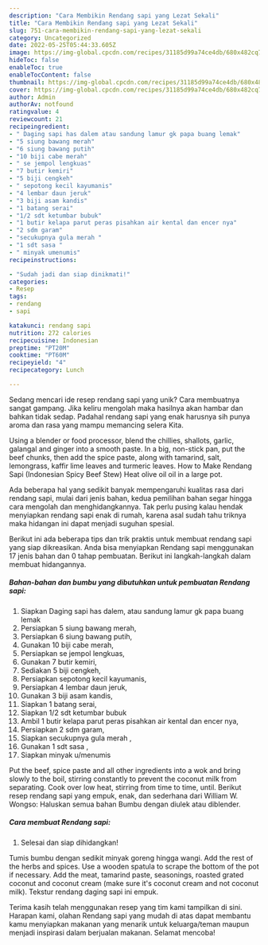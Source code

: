 ```yaml
---
description: "Cara Membikin Rendang sapi yang Lezat Sekali"
title: "Cara Membikin Rendang sapi yang Lezat Sekali"
slug: 751-cara-membikin-rendang-sapi-yang-lezat-sekali
category: Uncategorized
date: 2022-05-25T05:44:33.605Z
image: https://img-global.cpcdn.com/recipes/31185d99a74ce4db/680x482cq70/rendang-sapi-foto-resep-utama.jpg
hideToc: false
enableToc: true
enableTocContent: false
thumbnail: https://img-global.cpcdn.com/recipes/31185d99a74ce4db/680x482cq70/rendang-sapi-foto-resep-utama.jpg
cover: https://img-global.cpcdn.com/recipes/31185d99a74ce4db/680x482cq70/rendang-sapi-foto-resep-utama.jpg
author: Admin
authorAv: notfound
ratingvalue: 4
reviewcount: 21
recipeingredient:
- " Daging sapi has dalem atau sandung lamur gk papa buang lemak"
- "5 siung bawang merah"
- "6 siung bawang putih"
- "10 biji cabe merah"
- " se jempol lengkuas"
- "7 butir kemiri"
- "5 biji cengkeh"
- " sepotong kecil kayumanis"
- "4 lembar daun jeruk"
- "3 biji asam kandis"
- "1 batang serai"
- "1/2 sdt ketumbar bubuk"
- "1 butir kelapa parut peras pisahkan air kental dan encer nya"
- "2 sdm garam"
- "secukupnya gula merah "
- "1 sdt sasa "
- " minyak umenumis"
recipeinstructions:

- "Sudah jadi dan siap dinikmati!"
categories:
- Resep
tags:
- rendang
- sapi

katakunci: rendang sapi 
nutrition: 272 calories
recipecuisine: Indonesian
preptime: "PT20M"
cooktime: "PT60M"
recipeyield: "4"
recipecategory: Lunch

---
```





Sedang mencari ide resep rendang sapi yang unik? Cara membuatnya sangat gampang. Jika keliru mengolah maka hasilnya akan hambar dan bahkan tidak sedap. Padahal rendang sapi yang enak harusnya sih punya aroma dan rasa yang mampu memancing selera Kita.





Using a blender or food processor, blend the chillies, shallots, garlic, galangal and ginger into a smooth paste. In a big, non-stick pan, put the beef chunks, then add the spice paste, along with tamarind, salt, lemongrass, kaffir lime leaves and turmeric leaves. How to Make Rendang Sapi (Indonesian Spicy Beef Stew) Heat olive oil oil in a large pot.

Ada beberapa hal yang sedikit banyak mempengaruhi kualitas rasa dari rendang sapi, mulai dari jenis bahan, kedua pemilihan bahan segar hingga cara mengolah dan menghidangkannya. Tak perlu pusing kalau hendak menyiapkan rendang sapi enak di rumah, karena asal sudah tahu triknya maka hidangan ini dapat menjadi suguhan spesial.






Berikut ini ada beberapa tips dan trik praktis untuk membuat rendang sapi yang siap dikreasikan. Anda bisa menyiapkan Rendang sapi menggunakan 17 jenis bahan dan 0 tahap pembuatan. Berikut ini langkah-langkah dalam membuat hidangannya.

<!--inarticleads1-->

##### Bahan-bahan dan bumbu yang dibutuhkan untuk pembuatan Rendang sapi:

1. Siapkan  Daging sapi has dalem, atau sandung lamur gk papa buang lemak
1. Persiapkan 5 siung bawang merah,
1. Persiapkan 6 siung bawang putih,
1. Gunakan 10 biji cabe merah,
1. Persiapkan  se jempol lengkuas,
1. Gunakan 7 butir kemiri,
1. Sediakan 5 biji cengkeh,
1. Persiapkan  sepotong kecil kayumanis,
1. Persiapkan 4 lembar daun jeruk,
1. Gunakan 3 biji asam kandis,
1. Siapkan 1 batang serai,
1. Siapkan 1/2 sdt ketumbar bubuk
1. Ambil 1 butir kelapa parut peras pisahkan air kental dan encer nya,
1. Persiapkan 2 sdm garam,
1. Siapkan secukupnya gula merah ,
1. Gunakan 1 sdt sasa ,
1. Siapkan  minyak u/menumis


Put the beef, spice paste and all other ingredients into a wok and bring slowly to the boil, stirring constantly to prevent the coconut milk from separating. Cook over low heat, stirring from time to time, until. Berikut resep rendang sapi yang empuk, enak, dan sederhana dari William W. Wongso: Haluskan semua bahan Bumbu dengan diulek atau diblender. 

<!--inarticleads2-->

##### Cara membuat Rendang sapi:


1. Selesai dan siap dihidangkan!

Tumis bumbu dengan sedikit minyak goreng hingga wangi. Add the rest of the herbs and spices. Use a wooden spatula to scrape the bottom of the pot if necessary. Add the meat, tamarind paste, seasonings, roasted grated coconut and coconut cream (make sure it&#39;s coconut cream and not coconut milk). Tekstur rendang daging sapi ini empuk. 

Terima kasih telah menggunakan resep yang tim kami tampilkan di sini. Harapan kami, olahan Rendang sapi yang mudah di atas dapat membantu kamu menyiapkan makanan yang menarik untuk keluarga/teman maupun menjadi inspirasi dalam berjualan makanan. Selamat mencoba!
